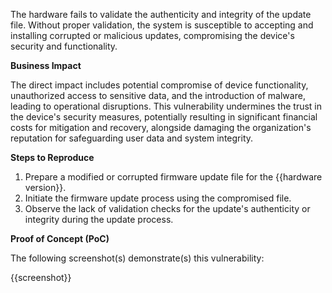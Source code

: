 The hardware fails to validate the authenticity and integrity of the update file. Without proper validation, the system is susceptible to accepting and installing corrupted or malicious updates, compromising the device's security and functionality.

**Business Impact**

The direct impact includes potential compromise of device functionality, unauthorized access to sensitive data, and the introduction of malware, leading to operational disruptions. This vulnerability undermines the trust in the device's security measures, potentially resulting in significant financial costs for mitigation and recovery, alongside damaging the organization's reputation for safeguarding user data and system integrity.

**Steps to Reproduce**

1. Prepare a modified or corrupted firmware update file for the {{hardware version}}.
2. Initiate the firmware update process using the compromised file.
3. Observe the lack of validation checks for the update's authenticity or integrity during the update process.

**Proof of Concept (PoC)**

The following screenshot(s) demonstrate(s) this vulnerability:

{{screenshot}}
